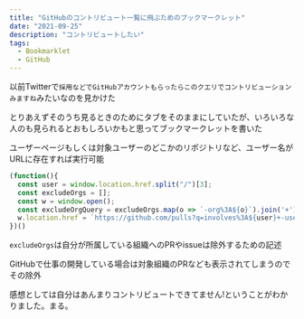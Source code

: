 ```yaml
---
title: "GitHubのコントリビュート一覧に飛ぶためのブックマークレット"
date: "2021-09-25"
description: "コントリビュートしたい"
tags:
  - Bookmarklet
  - GitHub
---
```


以前Twitterで`採用などでGitHubアカウントもらったらこのクエリでコントリビューションみますね`みたいなのを見かけた

<!-- textlint-disable ja-technical-writing/ja-no-weak-phrase -->
とりあえずそのうち見るときのためにタブをそのままにしていたが、いろいろな人のも見られるとおもしろいかもと思ってブックマークレットを書いた
<!-- textlint-enable ja-technical-writing/ja-no-weak-phrase -->

ユーザーページもしくは対象ユーザーのどこかのリポジトリなど、ユーザー名がURLに存在すれば実行可能

```javascript
(function(){
  const user = window.location.href.split("/")[3];
  const excludeOrgs = [];
  const w = window.open();
  const excludeOrgQuery = excludeOrgs.map(o => `-org%3A${o}`).join('+');
  w.location.href = `https://github.com/pulls?q=involves%3A${user}+-user%3A${user}+${excludeOrgQuery}`;
})()
```

`excludeOrgs`は自分が所属している組織へのPRやissueは除外するための記述

GitHubで仕事の開発している場合は対象組織のPRなども表示されてしまうのでその除外

感想としては自分はあんまりコントリビュートできてません!ということがわかりました。まる。